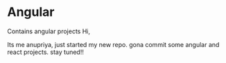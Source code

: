 # Angular
Contains angular projects
Hi,

Its me anupriya, just started my new repo. gona commit some angular and react projects.
stay tuned!!
